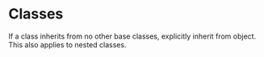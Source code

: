 # Classes

If a class inherits from no other base classes, explicitly inherit from object. This also applies to nested classes.
